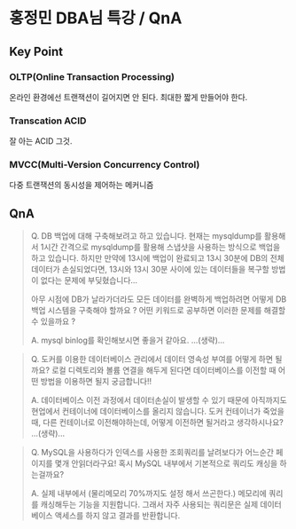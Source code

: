 # 홍정민 DBA님 특강 / QnA
## Key Point
### OLTP(Online Transaction Processing)
온라인 환경에선 트랜잭션이 길어지면 안 된다.
최대한 짧게 만들어야 한다.

### Transcation ACID
잘 아는 ACID 그것.

### MVCC(Multi-Version Concurrency Control)
다중 트랜잭션의 동시성을 제어하는 메커니즘

## QnA
> Q. DB 백업에 대해 구축해보려고 하고 있습니다. 현재는 mysqldump를 활용해서 1시간 간격으로 mysqldump를 활용해 스냅샷을 사용하는 방식으로 백업을 하고 있습니다. 하지만 만약에 13시에 백업이 완료되고 13시 30분에 DB의 전체 데이터가 손실되었다면, 13시와 13시 30분 사이에 있는 데이터들을 복구할 방법이 없다는 문제에 부딪혔습니다… 
> 
> 아무 시점에 DB가 날라가더라도 모든 데이터를 완벽하게 백업하려면 어떻게 DB 백업 시스템을 구축해야 할까요 ? 어떤 키워드로 공부하면 이러한 문제를 해결할 수 있을까요 ?
>
> A. mysql binlog를 확인해보시면 좋을거 같아요. ...(생략)...

> Q. 도커를 이용한 데이터베이스 관리에서 데이터 영속성 부여를 어떻게 하면 될까요?
로컬 디렉토리와 볼륨 연결을 해두게 된다면 데이터베이스를 이전할 때 어떤 방법을 이용하면 될지 궁금합니다!!
> 
> A. 데이터베이스 이전 과정에서 데이터손실이 발생할 수 있기 때문에 아직까지도 현업에서 컨테이너에 데이터베이스를 올리지 않습니다. 도커 컨테이너가 죽었을 때, 다른 컨테이너로 이전해야하는데, 어떻게 이전하면 될거라고 생각하시나요? ...(생략)...

> Q. MySQL을 사용하다가 인덱스를 사용한 조회쿼리를 날려보다가 어느순간 페이지를 몇개 안읽더라구요! 
혹시 MySQL 내부에서 기본적으로 쿼리도 캐싱을 하는걸까요?
> 
> A. 실제 내부에서 (물리메모리 70%까지도 설정 해서 쓰곤한다.) 메모리에 쿼리를 캐싱해두는 기능을 지원합니다. 그래서 자주 사용되는 쿼리문은 실제 데이터베이스 액세스를 하지 않고 결과를 반환합니다.